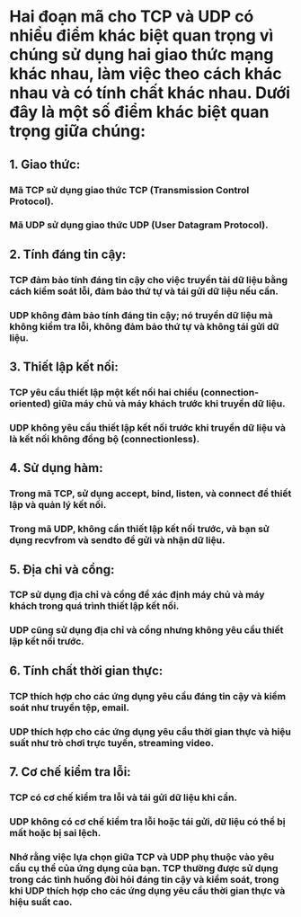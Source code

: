 # Hai đoạn mã cho TCP và UDP có nhiều điểm khác biệt quan trọng vì chúng sử dụng hai giao thức mạng khác nhau, làm việc theo cách khác nhau và có tính chất khác nhau. Dưới đây là một số điểm khác biệt quan trọng giữa chúng:

## 1. Giao thức:

### Mã TCP sử dụng giao thức TCP (Transmission Control Protocol).
### Mã UDP sử dụng giao thức UDP (User Datagram Protocol).
## 2. Tính đáng tin cậy:

### TCP đảm bảo tính đáng tin cậy cho việc truyền tải dữ liệu bằng cách kiểm soát lỗi, đảm bảo thứ tự và tái gửi dữ liệu nếu cần.
### UDP không đảm bảo tính đáng tin cậy; nó truyền dữ liệu mà không kiểm tra lỗi, không đảm bảo thứ tự và không tái gửi dữ liệu.
## 3. Thiết lập kết nối:

### TCP yêu cầu thiết lập một kết nối hai chiều (connection-oriented) giữa máy chủ và máy khách trước khi truyền dữ liệu.
### UDP không yêu cầu thiết lập kết nối trước khi truyền dữ liệu và là kết nối không đồng bộ (connectionless).
## 4. Sử dụng hàm:

### Trong mã TCP, sử dụng accept, bind, listen, và connect để thiết lập và quản lý kết nối.
### Trong mã UDP, không cần thiết lập kết nối trước, và bạn sử dụng recvfrom và sendto để gửi và nhận dữ liệu.
## 5. Địa chỉ và cổng:

### TCP sử dụng địa chỉ và cổng để xác định máy chủ và máy khách trong quá trình thiết lập kết nối.
### UDP cũng sử dụng địa chỉ và cổng nhưng không yêu cầu thiết lập kết nối trước.
## 6. Tính chất thời gian thực:

### TCP thích hợp cho các ứng dụng yêu cầu đáng tin cậy và kiểm soát như truyền tệp, email.
### UDP thích hợp cho các ứng dụng yêu cầu thời gian thực và hiệu suất như trò chơi trực tuyến, streaming video.
## 7. Cơ chế kiểm tra lỗi:

### TCP có cơ chế kiểm tra lỗi và tái gửi dữ liệu khi cần.
### UDP không có cơ chế kiểm tra lỗi hoặc tái gửi, dữ liệu có thể bị mất hoặc bị sai lệch.
### Nhớ rằng việc lựa chọn giữa TCP và UDP phụ thuộc vào yêu cầu cụ thể của ứng dụng của bạn. TCP thường được sử dụng trong các tình huống đòi hỏi đáng tin cậy và kiểm soát, trong khi UDP thích hợp cho các ứng dụng yêu cầu thời gian thực và hiệu suất cao.